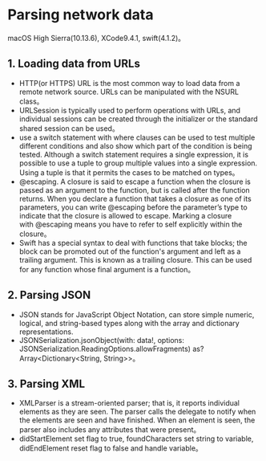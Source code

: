 # Parsing network data
macOS High Sierra(10.13.6), XCode9.4.1, swift(4.1.2)。

## 1. Loading data from URLs
* HTTP(or HTTPS) URL is the most common way to load data from a remote network source. URLs can be manipulated with the NSURL class。
* URLSession is typically used to perform operations with URLs, and individual sessions can be created through the initializer or the standard shared session can be used。
* use a switch statement with where clauses can be used to test multiple different conditions and also show which part of the condition is being tested. Although a switch statement requires a single expression, it is possible to use a tuple to group multiple values into a single expression. Using a tuple is that it permits the cases to be matched on types。
* @escaping. A closure is said to escape a function when the closure is passed as an argument to the function, but is called after the function returns. When you declare a function that takes a closure as one of its parameters, you can write @escaping before the parameter’s type to indicate that the closure is allowed to escape. Marking a closure with @escaping means you have to refer to self explicitly within the closure。
* Swift has a special syntax to deal with functions that take blocks; the block can be promoted out of the function's argument and left as a trailing argument. This is known as a trailing closure. This can be used for any function whose final argument is a function。

## 2. Parsing JSON
* JSON stands for JavaScript Object Notation, can store simple numeric, logical, and string-based types along with the array and dictionary representations.
* JSONSerialization.jsonObject(with: data!, options: JSONSerialization.ReadingOptions.allowFragments) as? Array<Dictionary<String, String>>。

## 3. Parsing XML 
* XMLParser is a stream-oriented parser; that is, it reports individual elements as they are seen. The parser calls the delegate to notify when the elements are seen and have finished. When an element is seen, the parser also includes any attributes that were present。
* didStartElement set flag to true, foundCharacters set string to variable, didEndElement reset flag to false and handle variable。

